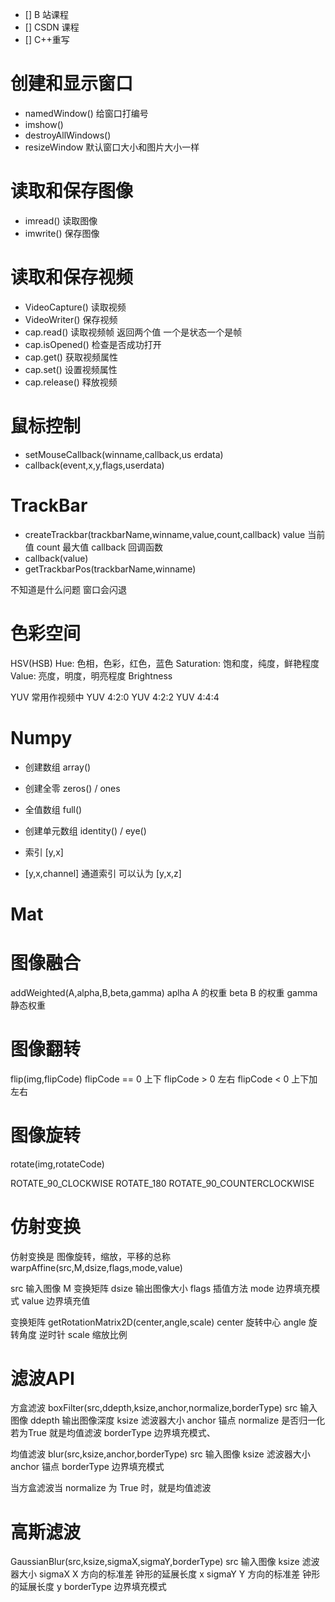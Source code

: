- [] B 站课程
- [] CSDN 课程
- [] C++重写

# 创建和显示窗口

- namedWindow() 给窗口打编号
- imshow()
- destroyAllWindows()
- resizeWindow 默认窗口大小和图片大小一样

# 读取和保存图像

- imread() 读取图像
- imwrite() 保存图像

# 读取和保存视频

- VideoCapture() 读取视频
- VideoWriter() 保存视频
- cap.read() 读取视频帧 返回两个值 一个是状态一个是帧
- cap.isOpened() 检查是否成功打开
- cap.get() 获取视频属性
- cap.set() 设置视频属性
- cap.release() 释放视频

# 鼠标控制

- setMouseCallback(winname,callback,us erdata)
- callback(event,x,y,flags,userdata)

# TrackBar

- createTrackbar(trackbarName,winname,value,count,callback) value 当前值 count 最大值 callback 回调函数
- callback(value)
- getTrackbarPos(trackbarName,winname)

不知道是什么问题 窗口会闪退

# 色彩空间

HSV(HSB)
Hue: 色相，色彩，红色，蓝色
Saturation: 饱和度，纯度，鲜艳程度
Value: 亮度，明度，明亮程度 Brightness

YUV 常用作视频中
YUV 4:2:0
YUV 4:2:2
YUV 4:4:4

# Numpy

- 创建数组 array()
- 创建全零 zeros() / ones
- 全值数组 full()
- 创建单元数组 identity() / eye()

- 索引 [y,x]
- [y,x,channel] 通道索引 可以认为 [y,x,z]

# Mat

# 图像融合

addWeighted(A,alpha,B,beta,gamma)
aplha A 的权重
beta B 的权重
gamma 静态权重

# 图像翻转

flip(img,flipCode)
flipCode == 0 上下
flipCode > 0 左右
flipCode < 0 上下加左右

# 图像旋转

rotate(img,rotateCode)

ROTATE_90_CLOCKWISE
ROTATE_180
ROTATE_90_COUNTERCLOCKWISE

# 仿射变换

仿射变换是 图像旋转，缩放，平移的总称
warpAffine(src,M,dsize,flags,mode,value)

src 输入图像
M 变换矩阵
dsize 输出图像大小
flags 插值方法
mode 边界填充模式
value 边界填充值

变换矩阵
getRotationMatrix2D(center,angle,scale)
center 旋转中心
angle 旋转角度 逆时针
scale 缩放比例

# 滤波API
方盒滤波 boxFilter(src,ddepth,ksize,anchor,normalize,borderType)
src 输入图像
ddepth 输出图像深度
ksize 滤波器大小
anchor 锚点
normalize 是否归一化 若为True 就是均值滤波
borderType 边界填充模式、

均值滤波 blur(src,ksize,anchor,borderType)
src 输入图像
ksize 滤波器大小
anchor 锚点
borderType 边界填充模式

当方盒滤波当 normalize 为 True 时，就是均值滤波

# 高斯滤波
GaussianBlur(src,ksize,sigmaX,sigmaY,borderType)
src 输入图像
ksize 滤波器大小
sigmaX X 方向的标准差 钟形的延展长度 x
sigmaY Y 方向的标准差 钟形的延展长度 y
borderType 边界填充模式